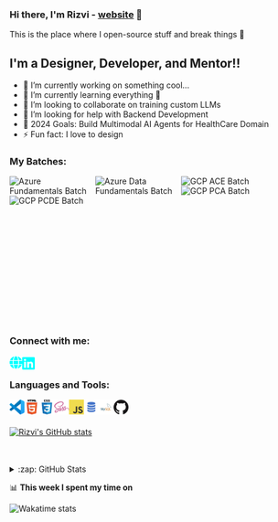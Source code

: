 ### Hi there, I'm Rizvi - [website] 👋

This is the place where I open-source stuff and break things 🤣

## I'm a Designer, Developer, and Mentor!!

- 🔭 I’m currently working on something cool...
- 🌱 I’m currently learning everything 🤣
- 👯 I’m looking to collaborate on training custom LLMs
- 🤔 I’m looking for help with Backend Development
- 🥅 2024 Goals: Build Multimodal AI Agents for HealthCare Domain
- ⚡ Fun fact: I love to design


### My Batches:

[<img align="left" alt="Azure Fundamentals Batch" width="150px" src="https://images.credly.com/size/680x680/images/be8fcaeb-c769-4858-b567-ffaaa73ce8cf/image.png" target="_blank" />][AzureFund]

[<img align="left" alt="Azure Data Fundamentals Batch" width="150px" src="https://images.credly.com/size/680x680/images/70eb1e3f-d4de-4377-a062-b20fb29594ea/azure-data-fundamentals-600x600.png" target="_blank"/>][AzureData]

[<img align="left" alt="GCP ACE Batch" width="150px" src="https://images.credential.net/badge/tiny/rnw9gusi_1680562937142_badge.png" target="_blank" />][GCP_ACE]

[<img align="left" alt="GCP PCA Batch" width="150px" src="https://images.credly.com/size/680x680/images/71c579e0-51fd-4247-b493-d2fa8167157a/image.png" target="_blank"/>][GCP_PCA]

[<img align="left" alt="GCP PCDE Batch" width="150px" src="https://images.credly.com/size/680x680/images/33f08b7e-fa6a-41cd-810a-21cc1c336f6d/image.png" target="_blank"/>][GCP_PCDE]

<br />
<br />
<br />
<br />
<br />
<br />
<br />
<br />
<br />
<br />
<br />
<br />
<br />
<br />
<br />

### Connect with me:


[<img align="left" alt="rizvifazi" width="22px" src="https://raw.githubusercontent.com/rizvifazi/rizvifazi/main/globe.svg"/>][website]
[<img align="left" alt="rizvifazi | LinkedIn" width="22px" src="https://raw.githubusercontent.com/rizvifazi/rizvifazi/main/linkedin.svg"/>][linkedin]

<br />

### Languages and Tools:

<img align="left" alt="Visual Studio Code" width="26px" src="https://raw.githubusercontent.com/github/explore/80688e429a7d4ef2fca1e82350fe8e3517d3494d/topics/visual-studio-code/visual-studio-code.png" />
<img align="left" alt="HTML5" width="26px" src="https://raw.githubusercontent.com/github/explore/80688e429a7d4ef2fca1e82350fe8e3517d3494d/topics/html/html.png" />
<img align="left" alt="CSS3" width="26px" src="https://raw.githubusercontent.com/github/explore/80688e429a7d4ef2fca1e82350fe8e3517d3494d/topics/css/css.png" />
<img align="left" alt="Sass" width="26px" src="https://raw.githubusercontent.com/github/explore/80688e429a7d4ef2fca1e82350fe8e3517d3494d/topics/sass/sass.png" />
<img align="left" alt="JavaScript" width="26px" src="https://raw.githubusercontent.com/github/explore/80688e429a7d4ef2fca1e82350fe8e3517d3494d/topics/javascript/javascript.png" />
<img align="left" alt="SQL" width="26px" src="https://raw.githubusercontent.com/github/explore/80688e429a7d4ef2fca1e82350fe8e3517d3494d/topics/sql/sql.png" />
<img align="left" alt="MySQL" width="26px" src="https://raw.githubusercontent.com/github/explore/80688e429a7d4ef2fca1e82350fe8e3517d3494d/topics/mysql/mysql.png" />
<img align="left" alt="GitHub" width="26px" src="https://raw.githubusercontent.com/github/explore/78df643247d429f6cc873026c0622819ad797942/topics/github/github.png" />
<br />
<br />

[![Rizvi's GitHub stats](https://github-readme-stats.vercel.app/api?username=rizvifazi&count_private=true&show_icons=true&include_all_commits=true)](https://github.com/rizvifazi/github-readme-stats)

<br />


<br />
<details>
  <summary>:zap: GitHub Stats</summary>

  <img align="left" alt="RizviFazi's GitHub Stats" src="https://github-readme-stats.rizvifazi.vercel.app/api?username=rizvifazi&show_icons=true&hide_border=true" />

</details>

📊 **This week I spent my time on**

![Wakatime stats](https://github-readme-stats-taupe-two.vercel.app/api/wakatime?username=rizvifazi&hide_title=true&hide_border=true&langs_count=5&count_private=true)

[website]: https://rizvifazi.github.io
[linkedin]: https://linkedin.com/in/rizvifazi
[AzureFund]: https://www.credly.com/badges/e4d2bb76-4cee-4f0e-80a8-42c5393ef1d9/public_url
[AzureData]: https://www.credly.com/badges/b765aa25-f08e-4677-a025-c16c10e2a0ee/public_url
[GCP_ACE]: https://www.credential.net/7c2904f8-a9d9-4654-be15-194593239d0d
[GCP_PCA]: https://www.credly.com/badges/c38cf27d-46ef-4680-a164-df5a1792c3b9/public_url
[GCP_PCDE]: https://www.credly.com/badges/c76a7a68-48b5-4998-b8cc-295fdfef15fe/public_url
